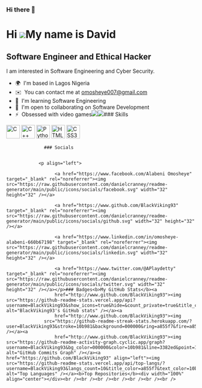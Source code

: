 ### Hi there 👋

Hi ![](https://user-images.githubusercontent.com/18350557/176309783-0785949b-9127-417c-8b55-ab5a4333674e.gif)My name is David
=============================================================================================================================

Software Engineer and Ethical Hacker
------------------------------------

I am interested in Software Engineering and Cyber Security.

*   🌍  I'm based in Lagos Nigeria
*   ✉️  You can contact me at [omosheye007@gmail.com](mailto:omosheye007@gmail.com)
*   🧠  I'm learning Software Engineering
*   🤝  I'm open to collaborating on Software Development
*   ⚡  Obsessed with video games<a href="https://www.github.com/BlackViking93" target="_blank" rel="noreferrer"><img
                  src="https://img.shields.io/github/followers/BlackViking93?logo=github&style=for-the-badge&color=3382ed&labelColor=000000" /></a><a href="https://www.twitter.com/@APlaydetty" target="_blank" rel="noreferrer"><img
                  src="https://img.shields.io/twitter/follow/@APlaydetty?logo=twitter&style=for-the-badge&color=3382ed&labelColor=000000"
                /></a>### Skills 
<p align="left">
<a href="https://docs.microsoft.com/en-us/cpp/?view=msvc-170" target="_blank" rel="noreferrer"><img src="https://raw.githubusercontent.com/danielcranney/readme-generator/main/public/icons/skills/c-colored.svg" width="36" height="36" alt="C" /></a>
<a href="https://docs.microsoft.com/en-us/cpp/?view=msvc-170" target="_blank" rel="noreferrer"><img src="https://raw.githubusercontent.com/danielcranney/readme-generator/main/public/icons/skills/cplusplus-colored.svg" width="36" height="36" alt="C++" /></a>
<a href="https://www.python.org/" target="_blank" rel="noreferrer"><img src="https://raw.githubusercontent.com/danielcranney/readme-generator/main/public/icons/skills/python-colored.svg" width="36" height="36" alt="Python" /></a>
<a href="https://developer.mozilla.org/en-US/docs/Glossary/HTML5" target="_blank" rel="noreferrer"><img src="https://raw.githubusercontent.com/danielcranney/readme-generator/main/public/icons/skills/html5-colored.svg" width="36" height="36" alt="HTML5" /></a>
<a href="https://www.w3.org/TR/CSS/#css" target="_blank" rel="noreferrer"><img src="https://raw.githubusercontent.com/danielcranney/readme-generator/main/public/icons/skills/css3-colored.svg" width="36" height="36" alt="CSS3" /></a>
</p>
                    
                  ### Socials
                  
                  
                <p align="left">
                          
                      <a href="https://www.facebook.com/Alabeni Omosheye" target="_blank" rel="noreferrer"><img src="https://raw.githubusercontent.com/danielcranney/readme-generator/main/public/icons/socials/facebook.svg" width="32" height="32" /></a>
                          
                      <a href="https://www.github.com/BlackViking93" target="_blank" rel="noreferrer"><img src="https://raw.githubusercontent.com/danielcranney/readme-generator/main/public/icons/socials/github.svg" width="32" height="32" /></a>
                          
                      <a href="https://www.linkedin.com/in/omosheye-alabeni-660b67198" target="_blank" rel="noreferrer"><img src="https://raw.githubusercontent.com/danielcranney/readme-generator/main/public/icons/socials/linkedin.svg" width="32" height="32" /></a>
                          
                      <a href="https://www.twitter.com/@APlaydetty" target="_blank" rel="noreferrer"><img src="https://raw.githubusercontent.com/danielcranney/readme-generator/main/public/icons/socials/twitter.svg" width="32" height="32" /></a></p>### Badges<b>My GitHub Stats</b><a
                      href="http://www.github.com/BlackViking93"><img src="https://github-readme-stats.vercel.app/api?username=BlackViking93&show_icons=true&hide=&count_private=true&title_color=a855f7&text_color=10b981&icon_color=3382ed&bg_color=000000&hide_border=true&show_icons=true" alt="BlackViking93's GitHub stats" /></a><a
                      href="http://www.github.com/BlackViking93"><img
                  src="https://github-readme-streak-stats.herokuapp.com/?user=BlackViking93&stroke=10b981&background=000000&ring=a855f7&fire=a855f7&currStreakNum=10b981&currStreakLabel=a855f7&sideNums=10b981&sideLabels=10b981&dates=10b981&hide_border=true" /></a><a
                      href="http://www.github.com/BlackViking93"><img src="https://github-readme-activity-graph.cyclic.app/graph?username=BlackViking93&bg_color=000000&color=10b981&line=3382ed&point=10b981&area_color=000000&area=true&hide_border=true&custom_title=GitHub%20Commits%20Graph" alt="GitHub Commits Graph" /></a><a href="https://github.com/BlackViking93" align="left"><img src="https://github-readme-stats.vercel.app/api/top-langs/?username=BlackViking93&langs_count=10&title_color=a855f7&text_color=10b981&icon_color=3382ed&bg_color=000000&hide_border=true&locale=en&custom_title=Top%20%Languages" alt="Top Languages" /></a><b>Top Repositories</b><div width="100%" align="center"></div><br /><br /><br /><br /><br /><br /><br />
